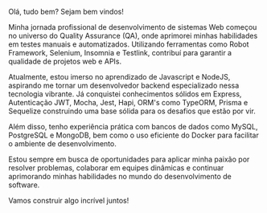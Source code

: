 Olá, tudo bem? Sejam bem vindos!

Minha jornada profissional de desenvolvimento de sistemas Web começou no universo do Quality Assurance (QA), onde aprimorei minhas habilidades em testes manuais e automatizados. Utilizando ferramentas como Robot Framework, Selenium, Insomnia e Testlink, contribuí para garantir a qualidade de projetos web e APIs.

Atualmente, estou imerso no aprendizado de Javascript e NodeJS, aspirando me tornar um desenvolvedor backend especializado nessa tecnologia vibrante. Já conquistei conhecimentos sólidos em Express, Autenticação JWT, Mocha, Jest, Hapi, ORM's como TypeORM, Prisma e Sequelize construindo uma base sólida para os desafios que estão por vir.

Além disso, tenho experiência prática com bancos de dados como MySQL, PostgreSQL e MongoDB, bem como o uso eficiente do Docker para facilitar o ambiente de desenvolvimento.

Estou sempre em busca de oportunidades para aplicar minha paixão por resolver problemas, colaborar em equipes dinâmicas e continuar aprimorando minhas habilidades no mundo do desenvolvimento de software.

Vamos construir algo incrível juntos!

<!--
**joaomcode/joaomcode** is a ✨ _special_ ✨ repository because its `README.md` (this file) appears on your GitHub profile.

Here are some ideas to get you started:

- 🔭 I’m currently working on ...
- 🌱 I’m currently learning ...
- 👯 I’m looking to collaborate on ...
- 🤔 I’m looking for help with ...
- 💬 Ask me about ...
- 📫 How to reach me: ...
- 😄 Pronouns: ...
- ⚡ Fun fact: ...
-->
